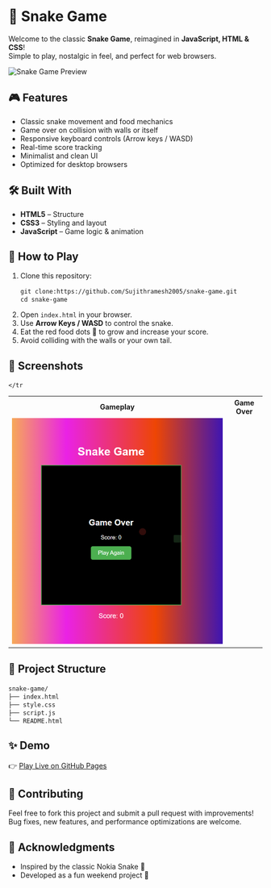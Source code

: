 
 
<body>

  <h1>🐍 Snake Game</h1>
  <p>
    Welcome to the classic <strong>Snake Game</strong>, reimagined in <strong>JavaScript, HTML & CSS</strong>!<br>
    Simple to play, nostalgic in feel, and perfect for web browsers.
  </p>
  <img src="https://user-images.githubusercontent.com/your-image-link.gif" alt="Snake Game Preview">

  <h2>🎮 Features</h2>
  <ul>
    <li>Classic snake movement and food mechanics</li>
    <li>Game over on collision with walls or itself</li>
    <li>Responsive keyboard controls (Arrow keys / WASD)</li>
    <li>Real-time score tracking</li>
    <li>Minimalist and clean UI</li>
    <li>Optimized for desktop browsers</li>
  </ul>

  <h2>🛠️ Built With</h2>
  <ul>
    <li><strong>HTML5</strong> – Structure</li>
    <li><strong>CSS3</strong> – Styling and layout</li>
    <li><strong>JavaScript</strong> – Game logic & animation</li>
  </ul>

  <h2>🚀 How to Play</h2>
  <ol>
    <li>Clone this repository:
      <pre><code>git clone:https://github.com/Sujithramesh2005/snake-game.git
cd snake-game</code></pre>
    </li>
    <li>Open <code>index.html</code> in your browser.</li>
    <li>Use <strong>Arrow Keys / WASD</strong> to control the snake.</li>
    <li>Eat the red food dots 🍎 to grow and increase your score.</li>
    <li>Avoid colliding with the walls or your own tail.</li>
  </ol>

  <h2>📸 Screenshots</h2>
  <table class="screenshot-table">
    <tr>
      <th>Gameplay</th>
      <th>Game Over</th>
    </tr>
    <tr>
      <td><img src="https://github.com/Sujithramesh2005/snake-game/blob/main/snake.jpg.png" alt="Gameplay"></td>
     
    </tr
  </table>

  <h2>📁 Project Structure</h2>
  <pre><code>snake-game/
├── index.html
├── style.css
├── script.js
└── README.html</code></pre>

  <h2>✨ Demo</h2>
  <p>
    👉 <a href="https://Sujithramesh2005.github.io/snake-game/" target="_blank">Play Live on GitHub Pages</a>
  </p>

 

  <h2>🤝 Contributing</h2>
  <p>
    Feel free to fork this project and submit a pull request with improvements!<br>
    Bug fixes, new features, and performance optimizations are welcome.
  </p>

  

  <h2>🙌 Acknowledgments</h2>
  <ul>
    <li>Inspired by the classic Nokia Snake 🐍</li>
    <li>Developed as a fun weekend project 🎉</li>
  </ul>

</body>
</html>

